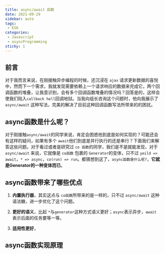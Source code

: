 ```yaml
---
title: async/await 函数
date: 2021-09-29
sidebar: auto
tags: 
 - ES6
categories:
 - Javascript
 - asyncProgramming
sticky: 1
---
```


## 前言

对于我而言来说，在刚接触异步编程的时候，还沉浸在 `ajax` 请求更新数据的喜悦中，然而下一个需求，我就发现需要依赖上一个请求响应的数据来完成它，两个回调函数的堆叠，让我意识到，会有多个回调函数堆叠的情况吗？回答是的，这样会使我们陷入`callback hell`回调地狱。当我向组长咨询这个问题时，他向我展示了 `async/await` 这种写法，完美的解决了目前这种回调函数写法所带来的的困扰。


## async函数是什么呢？

对于刚接触`async/await`的同学来说，肯定会困惑他到底是如何实现的？可能还会有这样的疑问，如果有多个 `await`他们到底是并行执行的还是串行？下面我们来解答这些问题。对于看过或者是研究过 `co 函数`的同学，我们是不是就能发现，对于 `async/await` 来说，它就像是 `co函数` 包裹的 `Generator`的变体，只不过 `yeild => await`，`* => async`，`co(run) => run`。都猜想到这了，`async函数是什么呢?`，**它就是Generator的一种变体而已**。

## async函数带来了哪些优点

1. **内置执行器**，其实这点与 `co函数`所带来的是一样的，只不过 `async/await` 这种语法糖，进一步优化了这个问题。

2. **更好的语义**，比起 `*`与`generator`这种方式语义更好；`async`表示异步，`await`表示后面的任务要等一等。

3. **适用性更好**，

## async函数实现原理


